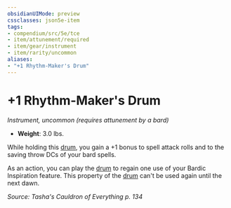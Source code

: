 ```yaml
---
obsidianUIMode: preview
cssclasses: json5e-item
tags:
- compendium/src/5e/tce
- item/attunement/required
- item/gear/instrument
- item/rarity/uncommon
aliases: 
- "+1 Rhythm-Maker's Drum"
---
```

# +1 Rhythm-Maker's Drum
*Instrument, uncommon (requires attunement by a bard)*  

- **Weight**: 3.0 lbs.

While holding this [drum](drum.md), you gain a +1 bonus to spell attack rolls and to the saving throw DCs of your bard spells.

As an action, you can play the [drum](drum.md) to regain one use of your Bardic Inspiration feature. This property of the [drum](drum.md) can't be used again until the next dawn.

*Source: Tasha's Cauldron of Everything p. 134*